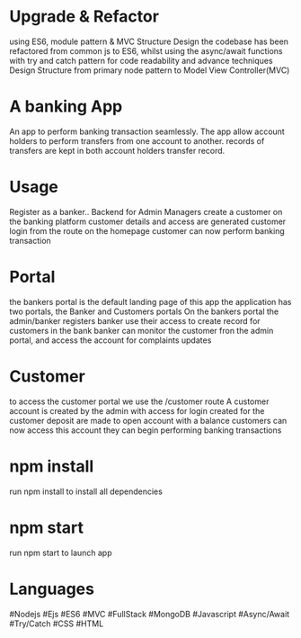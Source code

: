 # Upgrade & Refactor

using ES6, module pattern & MVC Structure Design
the codebase has been refactored from common js to ES6, 
whilst using the async/await functions with try and catch pattern 
for code readability and advance techniques
Design Structure from primary node pattern to Model View Controller(MVC)

# A banking App 

An app to perform banking transaction seamlessly. 
The app allow account holders to perform transfers from one account to another. 
records of transfers are kept in both account holders transfer record.

# Usage 

Register as a banker.. Backend for Admin Managers
create a customer on the banking platform
customer details and access are generated
customer login from the route on the homepage
customer can now perform banking transaction

# Portal

the bankers portal is the default landing page of this app
the application has two portals, the Banker and Customers portals
On the bankers portal the admin/banker registers 
banker use their access to create record for customers in the bank
banker can monitor the customer fron the admin portal, and access the account for complaints updates 

# Customer

to access the customer portal we use the /customer route
A customer account is created by the admin
with access for login created for the customer
deposit are made to open account with a balance
customers can now access this account
they can begin performing banking transactions


# npm install

run npm install to install all dependencies

# npm start

run npm start to launch app

# Languages
#Nodejs 
#Ejs 
#ES6
#MVC
#FullStack
#MongoDB
#Javascript 
#Async/Await
#Try/Catch
#CSS
#HTML
